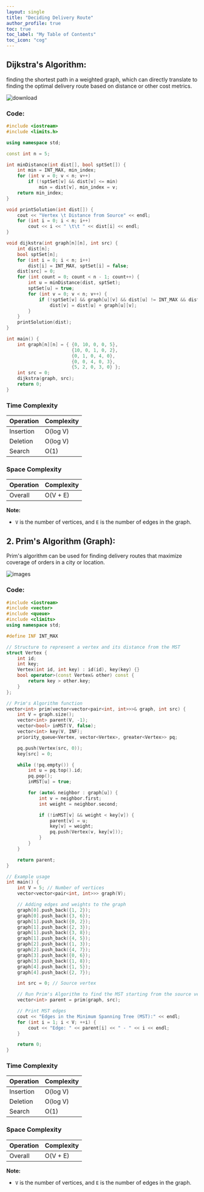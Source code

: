```yaml
---
layout: single
title: "Deciding Delivery Route"
author_profile: true
toc: true
toc_label: "My Table of Contents"
toc_icon: "cog"
---
```




## Dijkstra's Algorithm:
finding the shortest path in a weighted graph, which can directly translate to finding the optimal delivery route based on distance or other cost metrics.


![download](https://github.com/Abhijna107/Abhijna107.github.io/assets/105065886/4af73b57-38ca-4929-939c-5aa6c101427d)




### Code:
```cpp
#include <iostream>
#include <limits.h>

using namespace std;

const int n = 5;

int minDistance(int dist[], bool sptSet[]) {
    int min = INT_MAX, min_index;
    for (int v = 0; v < n; v++)
        if (!sptSet[v] && dist[v] <= min)
            min = dist[v], min_index = v;
    return min_index;
}

void printSolution(int dist[]) {
    cout << "Vertex \t Distance from Source" << endl;
    for (int i = 0; i < n; i++)
        cout << i << " \t\t " << dist[i] << endl;
}

void dijkstra(int graph[n][n], int src) {
    int dist[n];
    bool sptSet[n];
    for (int i = 0; i < n; i++)
        dist[i] = INT_MAX, sptSet[i] = false;
    dist[src] = 0;
    for (int count = 0; count < n - 1; count++) {
        int u = minDistance(dist, sptSet);
        sptSet[u] = true;
        for (int v = 0; v < n; v++) {
            if (!sptSet[v] && graph[u][v] && dist[u] != INT_MAX && dist[u] + graph[u][v] < dist[v])
                dist[v] = dist[u] + graph[u][v];
        }
    }
    printSolution(dist);
}

int main() {
    int graph[n][n] = { {0, 10, 0, 0, 5},
                        {10, 0, 1, 0, 2},
                        {0, 1, 0, 4, 0},
                        {0, 0, 4, 0, 3},
                        {5, 2, 0, 3, 0} };
    int src = 0;
    dijkstra(graph, src);
    return 0;
}

```

### Time Complexity

| Operation   | Complexity       |
|-------------|-------------------|
| Insertion   | O(log V)          |
| Deletion    | O(log V)          |
| Search      | O(1)              |

### Space Complexity

| Operation   | Complexity       |
|-------------|-------------------|
| Overall     | O(V + E)          |

**Note:**
- `V` is the number of vertices, and `E` is the number of edges in the graph.
  
## 2. Prim's Algorithm (Graph):
Prim's algorithm can be used for finding delivery routes that maximize coverage of orders in a city or location.

![images](https://github.com/Abhijna107/Abhijna107.github.io/assets/105065886/280cb30d-03a8-463e-89a7-a31752b988f9)


### Code:
```cpp
#include <iostream>
#include <vector>
#include <queue>
#include <climits>
using namespace std;

#define INF INT_MAX

// Structure to represent a vertex and its distance from the MST
struct Vertex {
    int id;
    int key;
    Vertex(int id, int key) : id(id), key(key) {}
    bool operator>(const Vertex& other) const {
        return key > other.key;
    }
};

// Prim's Algorithm function
vector<int> prim(vector<vector<pair<int, int>>>& graph, int src) {
    int V = graph.size();
    vector<int> parent(V, -1);
    vector<bool> inMST(V, false);
    vector<int> key(V, INF);
    priority_queue<Vertex, vector<Vertex>, greater<Vertex>> pq;

    pq.push(Vertex(src, 0));
    key[src] = 0;

    while (!pq.empty()) {
        int u = pq.top().id;
        pq.pop();
        inMST[u] = true;

        for (auto& neighbor : graph[u]) {
            int v = neighbor.first;
            int weight = neighbor.second;

            if (!inMST[v] && weight < key[v]) {
                parent[v] = u;
                key[v] = weight;
                pq.push(Vertex(v, key[v]));
            }
        }
    }

    return parent;
}

// Example usage
int main() {
    int V = 5; // Number of vertices
    vector<vector<pair<int, int>>> graph(V);

    // Adding edges and weights to the graph
    graph[0].push_back({1, 2});
    graph[0].push_back({3, 6});
    graph[1].push_back({0, 2});
    graph[1].push_back({2, 3});
    graph[1].push_back({3, 8});
    graph[1].push_back({4, 5});
    graph[2].push_back({1, 3});
    graph[2].push_back({4, 7});
    graph[3].push_back({0, 6});
    graph[3].push_back({1, 8});
    graph[4].push_back({1, 5});
    graph[4].push_back({2, 7});

    int src = 0; // Source vertex

    // Run Prim's Algorithm to find the MST starting from the source vertex
    vector<int> parent = prim(graph, src);

    // Print MST edges
    cout << "Edges in the Minimum Spanning Tree (MST):" << endl;
    for (int i = 1; i < V; ++i) {
        cout << "Edge: " << parent[i] << " - " << i << endl;
    }

    return 0;
}

```
### Time Complexity

| Operation   | Complexity       |
|-------------|-------------------|
| Insertion   | O(log V)          |
| Deletion    | O(log V)          |
| Search      | O(1)              |

### Space Complexity

| Operation   | Complexity       |
|-------------|-------------------|
| Overall     | O(V + E)          |

**Note:**
- `V` is the number of vertices, and `E` is the number of edges in the graph.
